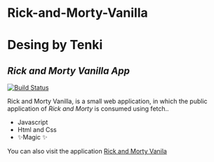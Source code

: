 # Rick-and-Morty-Vanilla

# Desing by Tenki
## _Rick and Morty Vanilla App_

[![Build Status](https://travis-ci.org/joemccann/dillinger.svg?branch=master)](https://travis-ci.org/joemccann/dillinger)

Rick and Morty Vanilla, is a small web application, in which the public application of _Rick and Morty_ is consumed using fetch..

- Javascript 
- Html and Css
- ✨Magic ✨

You can also visit the application  [Rick and Morty Vanila](https://rick-and-morty-vanilla.vercel.app/) 
